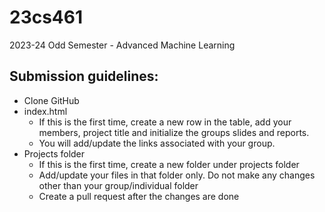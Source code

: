 # 23cs461
2023-24 Odd Semester - Advanced Machine Learning


## Submission guidelines:
- Clone GitHub
- index.html
    - If this is the first time, create a new row in the table, add your members, project title and initialize the groups slides and reports.
    - You will add/update the links associated with your group.
- Projects folder
    - If this is the first time, create a new folder under projects folder
    - Add/update your files in that folder only. Do not make any changes other than your group/individual folder
    - Create a pull request after the changes are done